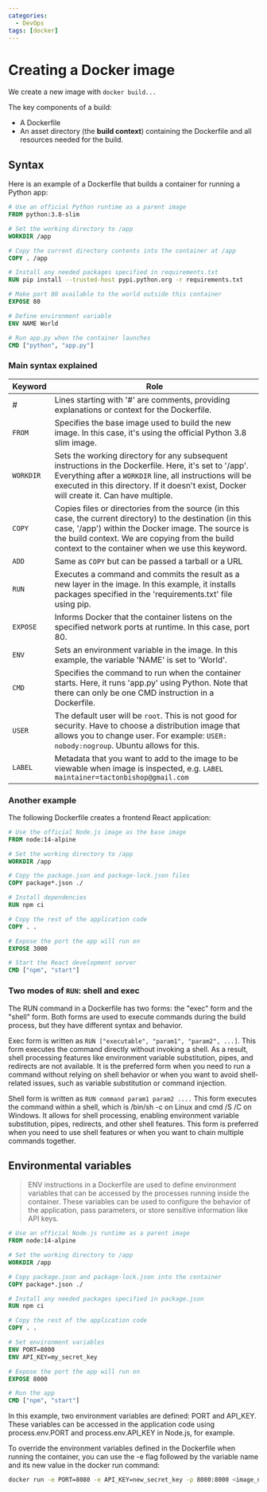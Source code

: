 ```yaml
---
categories:
  - DevOps
tags: [docker]
---
```


# Creating a Docker image

We create a new image with `docker build...`

The key components of a build:

- A Dockerfile
- An asset directory (the **build context**) containing the Dockerfile and all resources needed for the build.

## Syntax

Here is an example of a Dockerfile that builds a container for running a Python app:

```Dockerfile
# Use an official Python runtime as a parent image
FROM python:3.8-slim

# Set the working directory to /app
WORKDIR /app

# Copy the current directory contents into the container at /app
COPY . /app

# Install any needed packages specified in requirements.txt
RUN pip install --trusted-host pypi.python.org -r requirements.txt

# Make port 80 available to the world outside this container
EXPOSE 80

# Define environment variable
ENV NAME World

# Run app.py when the container launches
CMD ["python", "app.py"]

```

### Main syntax explained

| Keyword   | Role                                                                                                                                                                                                                                                                   |
| --------- | ---------------------------------------------------------------------------------------------------------------------------------------------------------------------------------------------------------------------------------------------------------------------- |
| #         | Lines starting with '#' are comments, providing explanations or context for the Dockerfile.                                                                                                                                                                            |
| `FROM`    | Specifies the base image used to build the new image. In this case, it's using the official Python 3.8 slim image.                                                                                                                                                     |
| `WORKDIR` | Sets the working directory for any subsequent instructions in the Dockerfile. Here, it's set to '/app'. Everything after a `WORKDIR` line, all instructions will be executed in this directory. If it doesn't exist, Docker will create it. Can have multiple.         |
| `COPY`    | Copies files or directories from the source (in this case, the current directory) to the destination (in this case, '/app') within the Docker image. The source is the build context. We are copying from the build context to the container when we use this keyword. |
| `ADD`     | Same as `COPY` but can be passed a tarball or a URL                                                                                                                                                                                                                    |
| `RUN`     | Executes a command and commits the result as a new layer in the image. In this example, it installs packages specified in the 'requirements.txt' file using pip.                                                                                                       |
| `EXPOSE`  | Informs Docker that the container listens on the specified network ports at runtime. In this case, port 80.                                                                                                                                                            |
| `ENV`     | Sets an environment variable in the image. In this example, the variable 'NAME' is set to 'World'.                                                                                                                                                                     |
| `CMD`     | Specifies the command to run when the container starts. Here, it runs 'app.py' using Python. Note that there can only be one CMD instruction in a Dockerfile.                                                                                                          |
| `USER`    | The default user will be `root`. This is not good for security. Have to choose a distribution image that allows you to change user. For example: `USER: nobody:nogroup`. Ubuntu allows for this.                                                                       |
| `LABEL`   | Metadata that you want to add to the image to be viewable when image is inspected, e.g. `LABEL maintainer=tactonbishop@gmail.com`                                                                                                                                      |

### Another example

The following Dockerfile creates a frontend React application:

```Dockerfile
# Use the official Node.js image as the base image
FROM node:14-alpine

# Set the working directory to /app
WORKDIR /app

# Copy the package.json and package-lock.json files
COPY package*.json ./

# Install dependencies
RUN npm ci

# Copy the rest of the application code
COPY . .

# Expose the port the app will run on
EXPOSE 3000

# Start the React development server
CMD ["npm", "start"]
```

### Two modes of `RUN`: shell and exec

The RUN command in a Dockerfile has two forms: the "exec" form and the "shell" form. Both forms are used to execute commands during the build process, but they have different syntax and behavior.

Exec form is written as `RUN ["executable", "param1", "param2", ...]`. This form executes the command directly without invoking a shell. As a result, shell processing features like environment variable substitution, pipes, and redirects are not available. It is the preferred form when you need to run a command without relying on shell behavior or when you want to avoid shell-related issues, such as variable substitution or command injection.

Shell form is written as `RUN command param1 param2 ....` This form executes the command within a shell, which is /bin/sh -c on Linux and cmd /S /C on Windows. It allows for shell processing, enabling environment variable substitution, pipes, redirects, and other shell features. This form is preferred when you need to use shell features or when you want to chain multiple commands together.

## Environmental variables

> ENV instructions in a Dockerfile are used to define environment variables that can be accessed by the processes running inside the container. These variables can be used to configure the behavior of the application, pass parameters, or store sensitive information like API keys.

```Dockerfile
# Use an official Node.js runtime as a parent image
FROM node:14-alpine

# Set the working directory to /app
WORKDIR /app

# Copy package.json and package-lock.json into the container
COPY package*.json ./

# Install any needed packages specified in package.json
RUN npm ci

# Copy the rest of the application code
COPY . .

# Set environment variables
ENV PORT=8000
ENV API_KEY=my_secret_key

# Expose the port the app will run on
EXPOSE 8000

# Run the app
CMD ["npm", "start"]
```

In this example, two environment variables are defined: PORT and API_KEY. These variables can be accessed in the application code using process.env.PORT and process.env.API_KEY in Node.js, for example.

To override the environment variables defined in the Dockerfile when running the container, you can use the -e flag followed by the variable name and its new value in the docker run command:

```sh
docker run -e PORT=8080 -e API_KEY=new_secret_key -p 8080:8000 <image_name>
```
